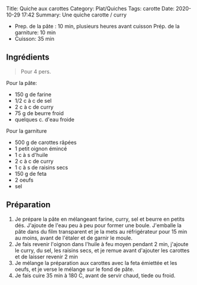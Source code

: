 Title: Quiche aux carottes
Category: Plat/Quiches
Tags: carotte
Date:  2020-10-29 17:42
Summary: Une quiche carotte / curry

- Prep. de la pâte : 10 min, plusieurs heures avant cuisson Prép. de la garniture: 10 min
- Cuisson: 35 min

## Ingrédients
> Pour 4 pers.

Pour la pâte:
- 150 g de farine
- 1/2 c à c de sel
- 2 c à c de curry
- 75 g de beurre froid
- quelques c. d'eau froide 

Pour la garniture

- 500 g de carottes râpées
- 1 petit oignon émincé
- 1 c à s d'huile
- 2 c à c de curry
- 1 c à s de raisins secs
- 150 g de feta
- 2 oeufs
- sel

## Préparation
1. Je prépare la pâte en mélangeant farine, curry, sel et beurre en petits dés. J'ajoute de l'eau peu à peu pour former une boule. J'emballe la pâte dans du film transparent et je la mets au réfrigérateur pour 15 min au moins, avant de l'étaler et de garnir le moule.
2. Je fais revenir l'oignon dans l'huile à feu moyen pendant 2 min, j'ajoute le curry, du sel, les raisins secs, et je remue avant d'ajouter les carottes et de laisser revenir 2 min
3. Je mélange la préparation aux carottes avec la feta émiettée et les oeufs, et je verse le mélange sur le fond de pâte.
4. Je fais cuire 35 min à 180 C, avant de servir chaud, tiede ou froid.
